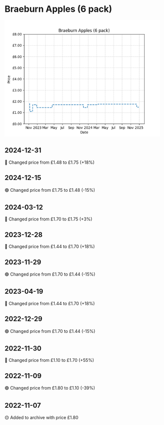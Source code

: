 # Braeburn Apples (6 pack)
![](charts/product-64862011.png)
## 2024-12-31
🔴 Changed price from £1.48 to £1.75 (+18%)
## 2024-12-15
🟢 Changed price from £1.75 to £1.48 (-15%)
## 2024-03-12
🔴 Changed price from £1.70 to £1.75 (+3%)
## 2023-12-28
🔴 Changed price from £1.44 to £1.70 (+18%)
## 2023-11-29
🟢 Changed price from £1.70 to £1.44 (-15%)
## 2023-04-19
🔴 Changed price from £1.44 to £1.70 (+18%)
## 2022-12-29
🟢 Changed price from £1.70 to £1.44 (-15%)
## 2022-11-30
🔴 Changed price from £1.10 to £1.70 (+55%)
## 2022-11-09
🟢 Changed price from £1.80 to £1.10 (-39%)
## 2022-11-07
🟡 Added to archive with price £1.80